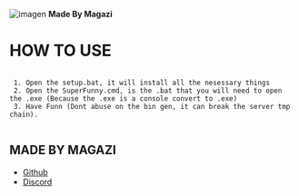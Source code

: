 ![imagen](https://user-images.githubusercontent.com/132322045/235575651-6a88ffec-39db-491b-99bd-d4675190d8d1.png) **Made By Magazi**
<h1>HOW TO USE</h1>

```

 1. Open the setup.bat, it will install all the nesessary things 
 2. Open the SuperFunny.cmd, is the .bat that you will need to open the .exe (Because the .exe is a console convert to .exe)
 3. Have Funn (Dont abuse on the bin gen, it can break the server tmp chain).
  
```

<h2> MADE BY MAGAZI </h2>

- [Github](https://github.com/SadicX)
- [Discord](https://discord.gg/noxius)
